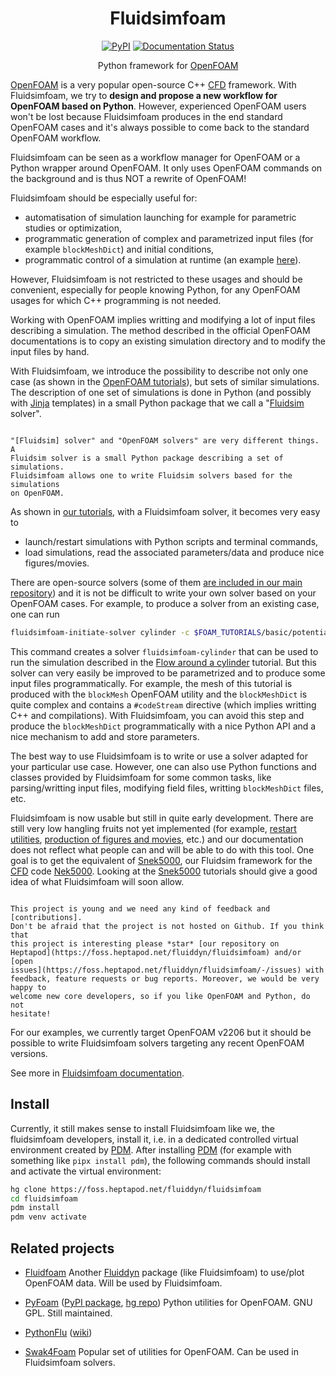 <div align="center">

# Fluidsimfoam

[![PyPI](https://img.shields.io/pypi/v/fluidsimfoam)](https://pypi.org/project/fluidsimfoam/)
[![Documentation Status](https://readthedocs.org/projects/fluidsimfoam/badge/?version=latest)](https://fluidsimfoam.readthedocs.io/en/latest/?badge=latest)

Python framework for [OpenFOAM]

</div>

<!-- start-intro -->

[OpenFOAM] is a very popular open-source C++ [CFD] framework. With
Fluidsimfoam, we try to **design and propose a new workflow for OpenFOAM
based on Python**. However, experienced OpenFOAM users won't be lost because
Fluidsimfoam produces in the end standard OpenFOAM cases and it's always
possible to come back to the standard OpenFOAM workflow.

Fluidsimfoam can be seen as a workflow manager for OpenFOAM or a Python
wrapper around OpenFOAM. It only uses OpenFOAM commands on the background
and is thus NOT a rewrite of OpenFOAM!

Fluidsimfoam should be especially useful for:

- automatisation of simulation launching for example for parametric studies or optimization,
- programmatic generation of complex and parametrized input files (for example `blockMeshDict`) and initial conditions,
- programmatic control of a simulation at runtime (an example
  [here](https://foss.heptapod.net/fluiddyn/fluidsimfoam/-/tree/branch/default/doc/examples/scripts/2023sed-parametric)).

However, Fluidsimfoam is not restricted to these usages and should be
convenient, especially for people knowing Python, for any OpenFOAM usages for
which C++ programming is not needed.

Working with OpenFOAM implies writting and modifying a lot of input files
describing a simulation. The method described in the official OpenFOAM
documentations is to copy an existing simulation directory and to modify the
input files by hand.

With Fluidsimfoam, we introduce the possibility to describe not only one case
(as shown in the [OpenFOAM tutorials]), but sets of similar simulations. The
description of one set of simulations is done in Python (and possibly with
[Jinja] templates) in a small Python package that we call a "[Fluidsim] solver".

```{warning}

"[Fluidsim] solver" and "OpenFOAM solvers" are very different things. A
Fluidsim solver is a small Python package describing a set of simulations.
Fluidsimfoam allows one to write Fluidsim solvers based for the simulations
on OpenFOAM.

```

As shown in [our tutorials], with a Fluidsimfoam solver, it becomes very easy to

- launch/restart simulations with Python scripts and terminal commands,
- load simulations, read the associated parameters/data and produce nice figures/movies.

There are open-source solvers (some of them [are included in our main
repository](https://foss.heptapod.net/fluiddyn/fluidsimfoam/-/tree/branch/default/doc/examples))
and it is not be difficult to write your own solver based on your OpenFOAM
cases. For example, to produce a solver from an existing case, one can run

```sh
fluidsimfoam-initiate-solver cylinder -c $FOAM_TUTORIALS/basic/potentialFoam/cylinder
```

This command creates a solver `fluidsimfoam-cylinder` that can be used to run
the simulation described in the [Flow around a
cylinder](https://www.openfoam.com/documentation/tutorial-guide/2-incompressible-flow/2.2-flow-around-a-cylinder)
tutorial. But this solver can very easily be improved to be parametrized and to
produce some input files programmatically. For example, the mesh of this
tutorial is produced with the `blockMesh` OpenFOAM utility and the
`blockMeshDict` is quite complex and contains a `#codeStream` directive (which
implies writting C++ and compilations). With Fluidsimfoam, you can avoid this
step and produce the `blockMeshDict` programmatically with a nice Python API
and a nice mechanism to add and store parameters.

The best way to use Fluidsimfoam is to write or use a solver adapted for your
particular use case. However, one can also use Python functions and classes
provided by Fluidsimfoam for some common tasks, like parsing/writting input
files, modifying field files, writting `blockMeshDict` files, etc.

Fluidsimfoam is now usable but still in quite early development. There are
still very low hangling fruits not yet implemented (for example, [restart
utilities](https://foss.heptapod.net/fluiddyn/fluidsimfoam/-/issues/40),
[production of figures and
movies](https://foss.heptapod.net/fluiddyn/fluidsimfoam/-/issues/38), etc.) and
our documentation does not reflect what people can and will be able to do with
this tool. One goal is to get the equivalent of [Snek5000], our Fluidsim
framework for the [CFD] code [Nek5000]. Looking at the [Snek5000] tutorials
should give a good idea of what Fluidsimfoam will soon allow.

```{admonition} Contributing

This project is young and we need any kind of feedback and [contributions].
Don't be afraid that the project is not hosted on Github. If you think that
this project is interesting please *star* [our repository on
Heptapod](https://foss.heptapod.net/fluiddyn/fluidsimfoam) and/or [open
issues](https://foss.heptapod.net/fluiddyn/fluidsimfoam/-/issues) with
feedback, feature requests or bug reports. Moreover, we would be very happy to
welcome new core developers, so if you like OpenFOAM and Python, do not
hesitate!

```

For our examples, we currently target OpenFOAM v2206 but it should be possible
to write Fluidsimfoam solvers targeting any recent OpenFOAM versions.

[fluiddyn]: https://fluiddyn.readthedocs.io
[fluidsim]: https://fluidsim.readthedocs.io
[fluidfoam]: https://fluidfoam.readthedocs.io
[openfoam]: https://openfoam.org/
[OpenFOAM tutorials]: https://www.openfoam.com/documentation/tutorial-guide
[nek5000]: https://nek5000.mcs.anl.gov/
[snek5000]: https://snek5000.readthedocs.io
[Jinja]: https://jinja.palletsprojects.com
[contributions]: https://fluidsimfoam.readthedocs.io/en/latest/CONTRIBUTING.html
[our tutorials]: https://fluidsimfoam.readthedocs.io/en/latest/tutorials.html
[CFD]: https://en.wikipedia.org/wiki/Computational_fluid_dynamics

<!-- end-intro -->

See more in [Fluidsimfoam documentation](https://fluidsimfoam.readthedocs.org).

## Install

<!-- start-install -->

Currently, it still makes sense to install Fluidsimfoam like we, the
fluidsimfoam developers, install it, i.e. in a dedicated controlled virtual
environment created by [PDM]. After installing [PDM] (for example with
something like `pipx install pdm`), the following commands should install and
activate the virtual environment:

```sh
hg clone https://foss.heptapod.net/fluiddyn/fluidsimfoam
cd fluidsimfoam
pdm install
pdm venv activate
```

[pdm]: https://pdm-project.org

<!-- end-install -->

## Related projects

- [Fluidfoam] Another [Fluiddyn] package (like Fluidsimfoam) to use/plot OpenFOAM
  data. Will be used by Fluidsimfoam.

- [PyFoam] ([PyPI package](https://pypi.org/project/PyFoam/),
  [hg repo](http://hg.code.sf.net/p/openfoam-extend/PyFoam)) Python utilities for
  OpenFOAM. GNU GPL. Still maintained.

- [PythonFlu] ([wiki](https://openfoamwiki.net/index.php/Contrib_pythonFlu))

- [Swak4Foam] Popular set of utilities for OpenFOAM. Can be used in
  Fluidsimfoam solvers.

[PyFoam]: https://openfoamwiki.net/index.php/Contrib/PyFoam
[PythonFlu]: http://pythonflu.wikidot.com/
[Swak4Foam]: https://openfoamwiki.net/index.php/Contrib/swak4Foam
